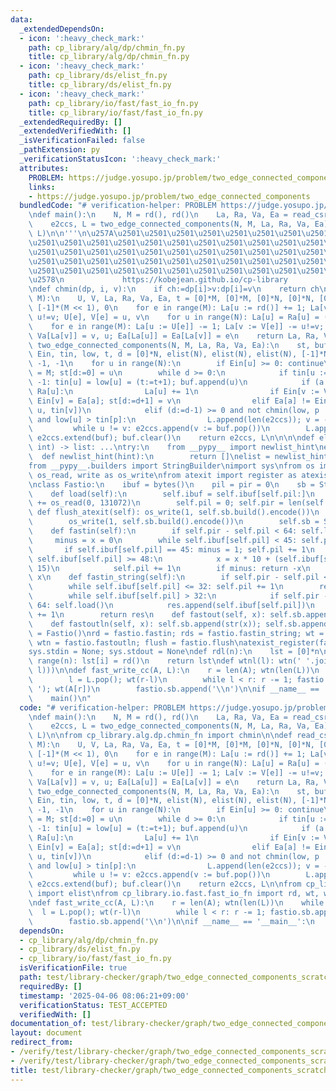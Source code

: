 ```yaml
---
data:
  _extendedDependsOn:
  - icon: ':heavy_check_mark:'
    path: cp_library/alg/dp/chmin_fn.py
    title: cp_library/alg/dp/chmin_fn.py
  - icon: ':heavy_check_mark:'
    path: cp_library/ds/elist_fn.py
    title: cp_library/ds/elist_fn.py
  - icon: ':heavy_check_mark:'
    path: cp_library/io/fast/fast_io_fn.py
    title: cp_library/io/fast/fast_io_fn.py
  _extendedRequiredBy: []
  _extendedVerifiedWith: []
  _isVerificationFailed: false
  _pathExtension: py
  _verificationStatusIcon: ':heavy_check_mark:'
  attributes:
    PROBLEM: https://judge.yosupo.jp/problem/two_edge_connected_components
    links:
    - https://judge.yosupo.jp/problem/two_edge_connected_components
  bundledCode: "# verification-helper: PROBLEM https://judge.yosupo.jp/problem/two_edge_connected_components\n\
    \ndef main():\n    N, M = rd(), rd()\n    La, Ra, Va, Ea = read_csr_graph(N, M)\n\
    \    e2ccs, L = two_edge_connected_components(N, M, La, Ra, Va, Ea)\n    fast_write_cc(e2ccs,\
    \ L)\n\n'''\n\u257A\u2501\u2501\u2501\u2501\u2501\u2501\u2501\u2501\u2501\u2501\
    \u2501\u2501\u2501\u2501\u2501\u2501\u2501\u2501\u2501\u2501\u2501\u2501\u2501\
    \u2501\u2501\u2501\u2501\u2501\u2501\u2501\u2501\u2501\u2501\u2501\u2501\u2501\
    \u2501\u2501\u2501\u2501\u2501\u2501\u2501\u2501\u2501\u2501\u2501\u2501\u2501\
    \u2501\u2501\u2501\u2501\u2501\u2501\u2501\u2501\u2501\u2501\u2501\u2501\u2501\
    \u2578\n             https://kobejean.github.io/cp-library               \n'''\n\
    \ndef chmin(dp, i, v):\n    if ch:=dp[i]>v:dp[i]=v\n    return ch\n\ndef read_csr_graph(N,\
    \ M):\n    U, V, La, Ra, Va, Ea, t = [0]*M, [0]*M, [0]*N, [0]*N, [0]*(M << 1),\
    \ [-1]*(M << 1), 0\n    for e in range(M): La[u := rd()] += 1; La[v := rd()] +=\
    \ u!=v; U[e], V[e] = u, v\n    for u in range(N): La[u] = Ra[u] = (t := t + La[u])\n\
    \    for e in range(M): La[u := U[e]] -= 1; La[v := V[e]] -= u!=v; Va[La[u]],\
    \ Va[La[v]] = v, u; Ea[La[u]] = Ea[La[v]] = e\n    return La, Ra, Va, Ea\n\ndef\
    \ two_edge_connected_components(N, M, La, Ra, Va, Ea):\n    st, buf, e2ccs, L,\
    \ Ein, tin, low, t, d = [0]*N, elist(N), elist(N), elist(N), [-1]*N, [-1]*N, [-1]*N,\
    \ -1, -1\n    for u in range(N):\n        if Ein[u] >= 0: continue\n        Ein[u]\
    \ = M; st[d:=0] = u\n        while d >= 0:\n            if tin[u := st[d]] ==\
    \ -1: tin[u] = low[u] = (t:=t+1); buf.append(u)\n            if (a := La[u]) <\
    \ Ra[u]:\n                La[u] += 1\n                if Ein[v := Va[a]] == -1:\
    \ Ein[v] = Ea[a]; st[d:=d+1] = v\n                elif Ea[a] != Ein[u]: chmin(low,\
    \ u, tin[v])\n            elif (d:=d-1) >= 0 and not chmin(low, p := st[d], low[u])\
    \ and low[u] > tin[p]:\n                L.append(len(e2ccs)); v = -1\n       \
    \         while u != v: e2ccs.append(v := buf.pop())\n        L.append(len(e2ccs));\
    \ e2ccs.extend(buf); buf.clear()\n    return e2ccs, L\n\n\n\ndef elist(est_len:\
    \ int) -> list: ...\ntry:\n    from __pypy__ import newlist_hint\nexcept:\n  \
    \  def newlist_hint(hint):\n        return []\nelist = newlist_hint\n    \n\n\n\
    from __pypy__.builders import StringBuilder\nimport sys\nfrom os import read as\
    \ os_read, write as os_write\nfrom atexit import register as atexist_register\n\
    \nclass Fastio:\n    ibuf = bytes()\n    pil = pir = 0\n    sb = StringBuilder()\n\
    \    def load(self):\n        self.ibuf = self.ibuf[self.pil:]\n        self.ibuf\
    \ += os_read(0, 131072)\n        self.pil = 0; self.pir = len(self.ibuf)\n   \
    \ def flush_atexit(self): os_write(1, self.sb.build().encode())\n    def flush(self):\n\
    \        os_write(1, self.sb.build().encode())\n        self.sb = StringBuilder()\n\
    \    def fastin(self):\n        if self.pir - self.pil < 64: self.load()\n   \
    \     minus = x = 0\n        while self.ibuf[self.pil] < 45: self.pil += 1\n \
    \       if self.ibuf[self.pil] == 45: minus = 1; self.pil += 1\n        while\
    \ self.ibuf[self.pil] >= 48:\n            x = x * 10 + (self.ibuf[self.pil] &\
    \ 15)\n            self.pil += 1\n        if minus: return -x\n        return\
    \ x\n    def fastin_string(self):\n        if self.pir - self.pil < 64: self.load()\n\
    \        while self.ibuf[self.pil] <= 32: self.pil += 1\n        res = bytearray()\n\
    \        while self.ibuf[self.pil] > 32:\n            if self.pir - self.pil <\
    \ 64: self.load()\n            res.append(self.ibuf[self.pil])\n            self.pil\
    \ += 1\n        return res\n    def fastout(self, x): self.sb.append(str(x))\n\
    \    def fastoutln(self, x): self.sb.append(str(x)); self.sb.append('\\n')\nfastio\
    \ = Fastio()\nrd = fastio.fastin; rds = fastio.fastin_string; wt = fastio.fastout;\
    \ wtn = fastio.fastoutln; flush = fastio.flush\natexist_register(fastio.flush_atexit)\n\
    sys.stdin = None; sys.stdout = None\ndef rdl(n):\n    lst = [0]*n\n    for i in\
    \ range(n): lst[i] = rd()\n    return lst\ndef wtnl(l): wtn(' '.join(map(str,\
    \ l)))\n\ndef fast_write_cc(A, L):\n    r = len(A); wtn(len(L))\n    while L:\n\
    \        l = L.pop(); wt(r-l)\n        while l < r: r -= 1; fastio.sb.append('\
    \ '); wt(A[r])\n        fastio.sb.append('\\n')\n\nif __name__ == '__main__':\n\
    \    main()\n"
  code: "# verification-helper: PROBLEM https://judge.yosupo.jp/problem/two_edge_connected_components\n\
    \ndef main():\n    N, M = rd(), rd()\n    La, Ra, Va, Ea = read_csr_graph(N, M)\n\
    \    e2ccs, L = two_edge_connected_components(N, M, La, Ra, Va, Ea)\n    fast_write_cc(e2ccs,\
    \ L)\n\nfrom cp_library.alg.dp.chmin_fn import chmin\n\ndef read_csr_graph(N,\
    \ M):\n    U, V, La, Ra, Va, Ea, t = [0]*M, [0]*M, [0]*N, [0]*N, [0]*(M << 1),\
    \ [-1]*(M << 1), 0\n    for e in range(M): La[u := rd()] += 1; La[v := rd()] +=\
    \ u!=v; U[e], V[e] = u, v\n    for u in range(N): La[u] = Ra[u] = (t := t + La[u])\n\
    \    for e in range(M): La[u := U[e]] -= 1; La[v := V[e]] -= u!=v; Va[La[u]],\
    \ Va[La[v]] = v, u; Ea[La[u]] = Ea[La[v]] = e\n    return La, Ra, Va, Ea\n\ndef\
    \ two_edge_connected_components(N, M, La, Ra, Va, Ea):\n    st, buf, e2ccs, L,\
    \ Ein, tin, low, t, d = [0]*N, elist(N), elist(N), elist(N), [-1]*N, [-1]*N, [-1]*N,\
    \ -1, -1\n    for u in range(N):\n        if Ein[u] >= 0: continue\n        Ein[u]\
    \ = M; st[d:=0] = u\n        while d >= 0:\n            if tin[u := st[d]] ==\
    \ -1: tin[u] = low[u] = (t:=t+1); buf.append(u)\n            if (a := La[u]) <\
    \ Ra[u]:\n                La[u] += 1\n                if Ein[v := Va[a]] == -1:\
    \ Ein[v] = Ea[a]; st[d:=d+1] = v\n                elif Ea[a] != Ein[u]: chmin(low,\
    \ u, tin[v])\n            elif (d:=d-1) >= 0 and not chmin(low, p := st[d], low[u])\
    \ and low[u] > tin[p]:\n                L.append(len(e2ccs)); v = -1\n       \
    \         while u != v: e2ccs.append(v := buf.pop())\n        L.append(len(e2ccs));\
    \ e2ccs.extend(buf); buf.clear()\n    return e2ccs, L\n\nfrom cp_library.ds.elist_fn\
    \ import elist\nfrom cp_library.io.fast.fast_io_fn import rd, wt, wtn, fastio\n\
    \ndef fast_write_cc(A, L):\n    r = len(A); wtn(len(L))\n    while L:\n      \
    \  l = L.pop(); wt(r-l)\n        while l < r: r -= 1; fastio.sb.append(' '); wt(A[r])\n\
    \        fastio.sb.append('\\n')\n\nif __name__ == '__main__':\n    main()\n"
  dependsOn:
  - cp_library/alg/dp/chmin_fn.py
  - cp_library/ds/elist_fn.py
  - cp_library/io/fast/fast_io_fn.py
  isVerificationFile: true
  path: test/library-checker/graph/two_edge_connected_components_scratch.test.py
  requiredBy: []
  timestamp: '2025-04-06 08:06:21+09:00'
  verificationStatus: TEST_ACCEPTED
  verifiedWith: []
documentation_of: test/library-checker/graph/two_edge_connected_components_scratch.test.py
layout: document
redirect_from:
- /verify/test/library-checker/graph/two_edge_connected_components_scratch.test.py
- /verify/test/library-checker/graph/two_edge_connected_components_scratch.test.py.html
title: test/library-checker/graph/two_edge_connected_components_scratch.test.py
---
```

